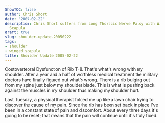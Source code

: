 ```yaml
---
ShowTOC: false
author: Chris Short
date: "2005-02-22"
description: Chris Short suffers from Long Thoracic Nerve Palsy with Winging of the
  Scapula
draft: true
slug: shoulder-update-20050222
tags:
- shoulder
- winged scapula
title: Shoulder Update 2005-02-22
---
```


Costovertebral Dysfunction of Rib T-8. That's what's wrong with my shoulder. After a year and a half of worthless medical treatment the military doctors have finally figured out what's wrong. There is a rib bulging out from my spine just below my shoulder blade. This is what is pushing back against the muscles in my shoulder thus making my shoulder hurt.

Last Tuesday, a physical therapist folded me up like a lawn chair trying to discover the cause of my pain. Since the rib has been set back in place I've been in a constant state of pain and discomfort. About every three days it's going to be reset; that means that the pain will continue until it's truly fixed.